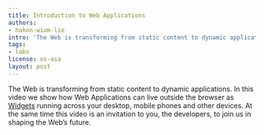 ```yaml
---
title: Introduction to Web Applications
authors:
- hakon-wium-lie
intro: 'The Web is transforming from static content to dynamic applications. In this video we show how Web Applications can live outside the browser as Widgets running across your desktop, mobile phones and other devices. At the same time this video is an invitation to you, the developers, to join us in shaping the Web’s future.'
tags:
- labs
license: os-asa
layout: post
---
```


The Web is transforming from static content to dynamic applications. In this video we show how Web Applications can live outside the browser as [Widgets][1] running across your desktop, mobile phones and other devices. At the same time this video is an invitation to you, the developers, to join us in shaping the Web’s future.

[1]: http://my.opera.com/community/customize/widgets/
